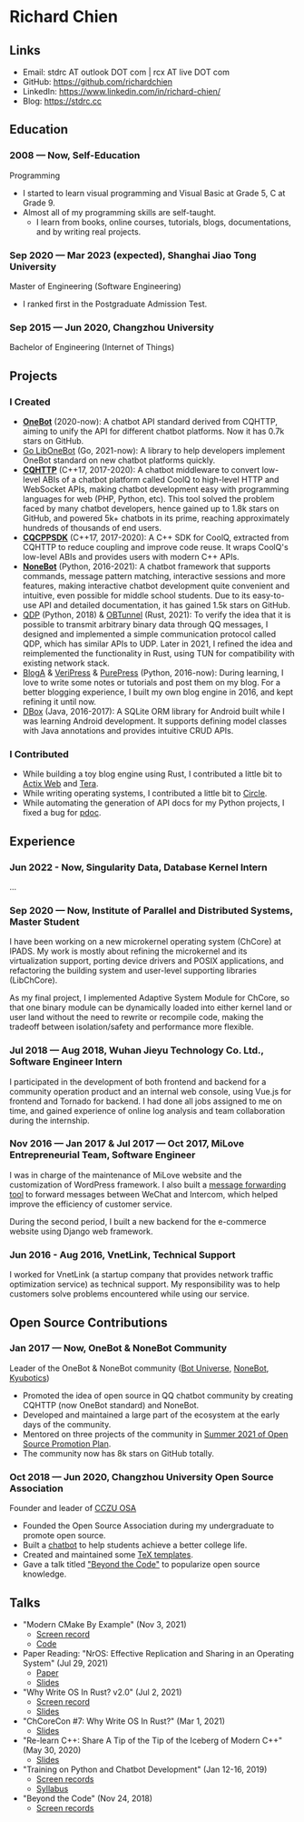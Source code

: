 # Richard Chien

## Links

- Email: stdrc AT outlook DOT com \| rcx AT live DOT com
- GitHub: <https://github.com/richardchien>
- LinkedIn: <https://www.linkedin.com/in/richard-chien/>
- Blog: <https://stdrc.cc>

## Education

### 2008 — Now, Self-Education

Programming

- I started to learn visual programming and Visual Basic at Grade 5, C at Grade 9.
- Almost all of my programming skills are self-taught.
    - I learn from books, online courses, tutorials, blogs, documentations, and by writing real projects.

### Sep 2020 — Mar 2023 (expected), Shanghai Jiao Tong University

Master of Engineering (Software Engineering)

- I ranked first in the Postgraduate Admission Test.

### Sep 2015 — Jun 2020, Changzhou University

Bachelor of Engineering (Internet of Things)

## Projects

### I Created

- **[OneBot](https://github.com/botuniverse/onebot)** (2020-now): A chatbot API standard derived from CQHTTP, aiming to unify the API for different chatbot platforms. Now it has 0.7k stars on GitHub.
- [Go LibOneBot](https://github.com/botuniverse/go-libonebot) (Go, 2021-now): A library to help developers implement OneBot standard on new chatbot platforms quickly.
- **[CQHTTP](https://github.com/kyubotics/coolq-http-api)** (C++17, 2017-2020): A chatbot middleware to convert low-level ABIs of a chatbot platform called CoolQ to high-level HTTP and WebSocket APIs, making chatbot development easy with programming languages for web (PHP, Python, etc). This tool solved the problem faced by many chatbot developers, hence gained up to 1.8k stars on GitHub, and powered 5k+ chatbots in its prime, reaching approximately hundreds of thousands of end users.
- **[CQCPPSDK](https://github.com/kyubotics/cqcppsdk)** (C++17, 2017-2020): A C++ SDK for CoolQ, extracted from CQHTTP to reduce coupling and improve code reuse. It wraps CoolQ's low-level ABIs and provides users with modern C++ APIs.
- **[NoneBot](https://github.com/nonebot/nonebot)** (Python, 2016-2021): A chatbot framework that supports commands, message pattern matching, interactive sessions and more features, making interactive chatbot development quite convenient and intuitive, even possible for middle school students. Due to its easy-to-use API and detailed documentation, it has gained 1.5k stars on GitHub.
- [QDP](https://github.com/richardchien/qdp) (Python, 2018) & [OBTunnel](https://github.com/richardchien/obtunnel) (Rust, 2021): To verify the idea that it is possible to transmit arbitrary binary data through QQ messages, I designed and implemented a simple communication protocol called QDP, which has similar APIs to UDP. Later in 2021, I refined the idea and reimplemented the functionality in Rust, using TUN for compatibility with existing network stack.
- [BlogA](https://github.com/verilab/blog-a) & [VeriPress](https://github.com/verilab/veripress) & [PurePress](https://github.com/verilab/purepress) (Python, 2016-now): During learning, I love to write some notes or tutorials and post them on my blog. For a better blogging experience, I built my own blog engine in 2016, and kept refining it until now.
- [DBox](https://github.com/richardchien-archive/dbox) (Java, 2016-2017): A SQLite ORM library for Android built while I was learning Android development. It supports defining model classes with Java annotations and provides intuitive CRUD APIs.

### I Contributed

- While building a toy blog engine using Rust, I contributed a little bit to [Actix Web](https://github.com/actix/actix-web/pull/1934) and [Tera](https://github.com/Keats/tera/pull/597).
- While writing operating systems, I contributed a little bit to [Circle](https://github.com/rsta2/circle/pulls?q=is%3Apr+author%3Arichardchien).
- While automating the generation of API docs for my Python projects, I fixed a bug for [pdoc](https://github.com/pdoc3/pdoc/pull/153).

## Experience

### Jun 2022 - Now, Singularity Data, Database Kernel Intern

...

### Sep 2020 — Now, Institute of Parallel and Distributed Systems, Master Student

I have been working on a new microkernel operating system (ChCore) at IPADS. My work is mostly about refining the microkernel and its virtualization support, porting device drivers and POSIX applications, and refactoring the building system and user-level supporting libraries (LibChCore).

As my final project, I implemented Adaptive System Module for ChCore, so that one binary module can be dynamically loaded into either kernel land or user land without the need to rewrite or recompile code, making the tradeoff between isolation/safety and performance more flexible.

### Jul 2018 — Aug 2018, Wuhan Jieyu Technology Co. Ltd., Software Engineer Intern

I participated in the development of both frontend and backend for a community operation product and an internal web console, using Vue.js for frontend and Tornado for backend. I had done all jobs assigned to me on time, and gained experience of online log analysis and team collaboration during the internship.

### Nov 2016 — Jan 2017 & Jul 2017 — Oct 2017, MiLove Entrepreneurial Team, Software Engineer

I was in charge of the maintenance of MiLove website and the customization of WordPress framework. I also built a [message forwarding tool](https://github.com/richardchien-archive/wechat-intercom) to forward messages between WeChat and Intercom, which helped improve the efficiency of customer service.

During the second period, I built a new backend for the e-commerce website using Django web framework.

### Jun 2016 - Aug 2016, VnetLink, Technical Support

I worked for VnetLink (a startup company that provides network traffic optimization service) as technical support. My responsibility was to help customers solve problems encountered while using our service.

## Open Source Contributions

### Jan 2017 — Now, OneBot & NoneBot Community

Leader of the OneBot & NoneBot community ([Bot Universe](https://github.com/botuniverse), [NoneBot](https://github.com/nonebot), [Kyubotics](https://github.com/kyubotics))

- Promoted the idea of open source in QQ chatbot community by creating CQHTTP (now OneBot standard) and NoneBot.
- Developed and maintained a large part of the ecosystem at the early days of the community.
- Mentored on three projects of the community in [Summer 2021 of Open Source Promotion Plan](https://nonebot.dev/ospp-2021.html).
- The community now has 8k stars on GitHub totally.

### Oct 2018 — Jun 2020, Changzhou University Open Source Association

Founder and leader of [CCZU OSA](https://github.com/cczu-osa)

- Founded the Open Source Association during my undergraduate to promote open source.
- Built a [chatbot](https://github.com/cczu-osa/aki) to help students achieve a better college life.
- Created and maintained some [TeX templates](https://github.com/cczu-osa/tex-templates).
- Gave a talk titled ["Beyond the Code"](https://www.bilibili.com/video/BV1Ut411y7vn/) to popularize open source knowledge.

## Talks

- "Modern CMake By Example" (Nov 3, 2021)
    - [Screen record](https://www.bilibili.com/video/BV1Yv4y1g7fq)
    - [Code](https://github.com/richardchien/modern-cmake-by-example)
- Paper Reading: "NrOS: Effective Replication and Sharing in an Operating System" (Jul 29, 2021)
    - [Paper](https://www.usenix.org/system/files/osdi21-bhardwaj.pdf)
    - [Slides](https://stdrc.cc/slides/nros/)
- "Why Write OS In Rust? v2.0" (Jul 2, 2021)
    - [Screen record](https://www.bilibili.com/video/BV1tP4y1x7h7)
    - [Slides](https://stdrc.cc/slides/write-os-in-rust-2.0/slides.html)
- "ChCoreCon #7: Why Write OS In Rust?" (Mar 1, 2021)
    - [Slides](https://stdrc.cc/slides/write-os-in-rust/slides.html)
- "Re-learn C++: Share A Tip of the Tip of the Iceberg of Modern C++" (May 30, 2020)
    - [Slides](https://slides.com/richardchien/cczu-osa-meet-cpp)
- "Training on Python and Chatbot Development" (Jan 12-16, 2019)
    - [Screen records](https://www.bilibili.com/video/BV19t411679V)
    - [Syllabus](https://shimo.im/docs/yb89I6ct1Ooy1mOA)
- "Beyond the Code" (Nov 24, 2018)
    - [Screen records](https://www.bilibili.com/video/BV1Ut411y7vn)
